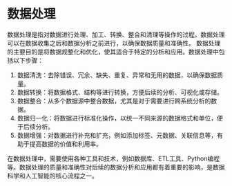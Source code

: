 # 数据处理

数据处理是指对数据进行处理、加工、转换、整合和清理等操作的过程。数据处理可以在数据收集之后和数据分析之前进行，以确保数据质量和准确性。
数据处理的主要目的是将数据规整化和优化，使其适合于特定的分析和应用。数据处理中包括以下步骤：

1. 数据清洗：去除错误、冗余、缺失、重复、异常和无用的数据，以确保数据质量。
2. 数据转换：将数据格式、结构等进行转换，方便后续的分析、可视化或存储。
3. 数据整合：从多个数据源中整合数据，尤其是对于需要进行跨系统分析的数据。
4. 数据归一化：将数据进行标准化操作，以统一不同来源的数据格式和单位，便于后续分析。
5. 数据增强：对数据进行补充和扩充，例如添加标签、元数据、关联信息等，有助于提高数据的价值和利用率。

在数据处理中，需要使用各种工具和技术，例如数据库、ETL工具、Python编程等。数据处理的质量和准确性对后续的数据分析和应用都有着重要的影响，是数据科学和人工智能的核心流程之一。
